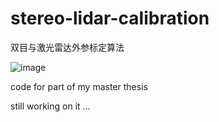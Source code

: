 # stereo-lidar-calibration
双目与激光雷达外参标定算法

![image](https://user-images.githubusercontent.com/26436149/158162884-b94392c0-56b9-4716-9759-d12bd76638c1.png)

code for part of my master thesis

still working on it ... 

